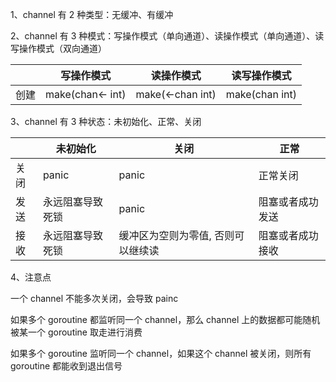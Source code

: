 1、channel 有 2 种类型：无缓冲、有缓冲

2、channel 有 3 种模式：写操作模式（单向通道）、读操作模式（单向通道）、读写操作模式（双向通道）

|      | 写操作模式       | 读操作模式       | 读写操作模式   |
| ---- | ---------------- | ---------------- | -------------- |
| 创建 | make(chan<- int) | make(<-chan int) | make(chan int) |

3、channel 有 3 种状态：未初始化、正常、关闭

|      | 未初始化         | 关闭                               | 正常             |
| ---- | ---------------- | ---------------------------------- | ---------------- |
| 关闭 | panic            | panic                              | 正常关闭         |
| 发送 | 永远阻塞导致死锁 | panic                              | 阻塞或者成功发送 |
| 接收 | 永远阻塞导致死锁 | 缓冲区为空则为零值, 否则可以继续读 | 阻塞或者成功接收 |

4、注意点

一个 channel 不能多次关闭，会导致 painc

如果多个 goroutine 都监听同一个 channel，那么 channel 上的数据都可能随机被某一个 goroutine 取走进行消费

如果多个 goroutine 监听同一个 channel，如果这个 channel 被关闭，则所有 goroutine 都能收到退出信号
